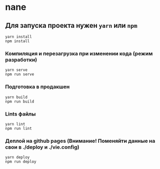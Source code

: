 # nane

## Для запуска проекта нужен `yarn` или `npm`
```
yarn install
npm install
```

### Компиляция и перезагрузка при изменении кода (режим разработки)
```
yarn serve
npm run serve
```

### Подготовка в продакшен
```
yarn build
npm run build
```

### Lints файлы
```
yarn lint
npm run lint
```

### Деплой на github pages (Внимание! Поменяйти данные на свои в ./deploy и ./vie.config)
```
yarn deploy
npm run deploy
```
